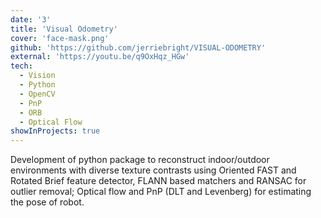 ```yaml
---
date: '3'
title: 'Visual Odometry'
cover: 'face-mask.png'
github: 'https://github.com/jerriebright/VISUAL-ODOMETRY'
external: 'https://youtu.be/q9OxHqz_HGw'
tech:
  - Vision
  - Python
  - OpenCV
  - PnP
  - ORB
  - Optical Flow
showInProjects: true
---
```


Development of python package to reconstruct indoor/outdoor environments with diverse texture contrasts using Oriented FAST and Rotated Brief feature detector, FLANN based matchers and RANSAC for outlier removal; Optical flow and PnP (DLT and Levenberg) for estimating the pose of robot.
